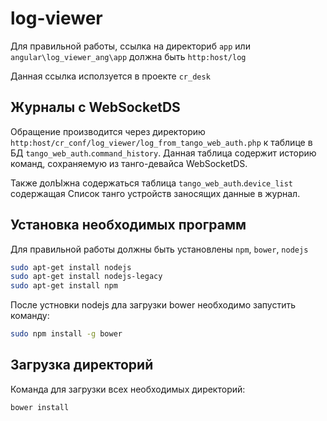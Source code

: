 log-viewer
==========

Для правильной работы, ссылка на директориб `app` или `angular\log_viewer_ang\app` должна быть `http:host/log`

Данная ссылка исползуется в проекте `cr_desk`

## Журналы с WebSocketDS

Обращение производится через директорию `http:host/cr_conf/log_viewer/log_from_tango_web_auth.php` к таблице в БД `tango_web_auth`.`command_history`. Данная таблица содержит историю команд, сохраняемую из танго-девайса WebSocketDS.

Также долЫжна содержаться таблица `tango_web_auth`.`device_list` содержащая Список танго устройств заносящих данные в журнал.

## Установка необходимых программ

Для правильной работы должны быть установлены `npm`,  `bower`,  `nodejs`

```bash
sudo apt-get install nodejs
sudo apt-get install nodejs-legacy
sudo apt-get install npm

```

После устновки nodejs дла загрузки bower необходимо запустить команду:

```bash
sudo npm install -g bower
```

## Загрузка директорий

Команда для загрузки всех необходимых директорий:

```bash
bower install
```